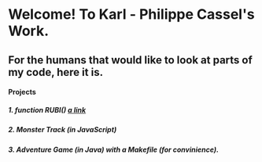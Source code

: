 # Welcome! To Karl - Philippe Cassel's Work.

## For the humans that would like to look at parts of my code, here it is. 

#### Projects

##### 1. function RUBI() [a link](https://github.com/InvaderZim19/functionRUBI)

##### 2. Monster Track (in JavaScript)

##### 3. Adventure Game (in Java) with a Makefile (for convinience).

